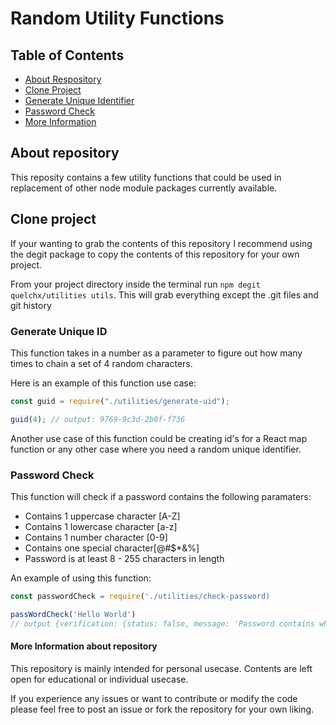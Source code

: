 # Random Utility Functions

## Table of Contents

- [About Respository](#about-repository)
- [Clone Project](#clone-project)
- [Generate Unique Identifier](#generate-unique-id)
- [Password Check](#password-check)
- [More Information](#more-information-about-repository)

## About repository

This reposity contains a few utility functions that could be used in replacement of other node module packages currently available.

## Clone project

If your wanting to grab the contents of this repository I recommend using the degit package to copy the contents of this repository for your own project.

From your project directory inside the terminal run `npm degit quelchx/utilities utils`. This will grab everything except the .git files and git history

### Generate Unique ID

This function takes in a number as a parameter to figure out how many times to chain a set of 4 random characters.

Here is an example of this function use case:

```js
const guid = require("./utilities/generate-uid");

guid(4); // output: 9769-9c3d-2b0f-f736
```

Another use case of this function could be creating id's for a React map function or any other case where you need a random unique identifier.

### Password Check

This function will check if a password contains the following paramaters:

- Contains 1 uppercase character [A-Z]
- Contains 1 lowercase character [a-z]
- Contains 1 number character [0-9]
- Contains one special character[@#$*&%]
- Password is at least 8 - 255 characters in length

An example of using this function:

```js
const passwordCheck = require('./utilities/check-password)

passWordCheck('Hello World')
// output {verification: {status: false, message: 'Password contains whitespace'}}
```

#### More Information about repository

This repository is mainly intended for personal usecase. Contents are left open for educational or individual usecase.

If you experience any issues or want to contribute or modify the code please feel free to post an issue or fork the repository for your own liking.

